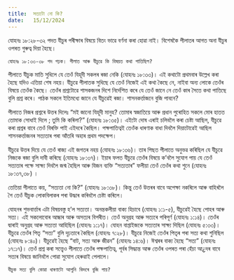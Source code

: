 ```yaml
---
title:  সত্যটো নো কি?
date:   15/12/2024
---
```


যোহনঃ ১৮:২৮-৩২ পদত যীচুৰ পৰীক্ষাৰ বিষয়ে বিতং ভাৱে বৰ্ণনা কৰা হোৱা নাই। বিশেষকৈ পীলাতৰ আগত অনা যীচুৰ ওপৰত গুৰুত্ব দিয়া হৈছে।

`যোহনঃ ১৮:৩৩-৩৮ পদ পঢ়ক। পীলাত আৰু যীচুৱে কি বিষয়ত কথা পাতিছিল?`

পীলাতে যীচুক মাতি সুধিলে যে তেওঁ যিহূদী সকলৰ ৰজা নেকি (যোহনঃ ১৮:৩৩)। এই কথাটো প্ৰথমবাৰ উল্লেখ কৰা হৈছে যদিও এতিয়া শেষ নহয়। যীচুৱে পীলাতক সুধিছে যে তেওঁ নিজেই এই কথা কৈছে নে, নাইবা অন্য লোকে তেওঁৰ বিষয়ে তেওঁক কৈছে। তেওঁৰ প্ৰশ্নটোৱে শাসকজনৰ দিশে নিৰ্দেশিত কৰে যে তেওঁ জানে নে তেওঁ কাৰ সৈতে কথা পাতিছে বুলি প্ৰশ্ন কৰে। পাঠক সকলে ইতিমধ্যে জানে যে যীচুৱেই ৰজা। শাসনকৰ্ত্তাজনে বুজি পাবনে?

পীলাতে নিজৰ প্ৰশ্নৰে উত্তৰ দিলেঃ “মই জানো যিহূদী মানুহ? তোমাৰ স্বজাতিয়ে আৰু প্ৰধান পুৰোহিত সকলে মোৰ হাতত তোমাক সোধাই দিলে ; তুমি কি কৰিলা?” (যোহনঃ ১৮:৩৫)। এইটো দোষ এৰাই চলিবলৈ কৰা চেষ্টা আছিল, যীচুৱে কৰা প্ৰশ্নৰ বাবে তেওঁ বিৰক্তি পাই এইদৰে কৈছিল। পক্ষপাতিত্বই তেওঁক ধাৰণাক বাধা দিবলৈ দিয়াটোৱেই আছিল শাসনকৰ্ত্তাজনৰ সত্যতাৰ পৰা আঁতৰি অহাৰ প্ৰথম পদক্ষেপ।

যীচুৱে উত্তৰ দিয়ে যে তেওঁ ৰাজ্য এই জগতৰ নহয় (যোহনঃ ১৮:৩৬)। তাৰ পিছত পীলাতে অনুভৱ কৰিছিল যে যীচুৱে নিজকে ৰজা বুলি দাবী কৰিছে (যোহনঃ ১৮:৩৭)। ইয়াৰ ফলত যীচুৱে তেওঁৰ বিষয়ে ক’বলৈ সুযোগ পায় যে তেওঁ সত্যতাৰ পক্ষে সাক্ষ্য দিবলৈ জন্ম হৈছিল আৰু যিজন ব্যক্তি “সত্যতাৰ” ফলীয়া তেওঁ তেওঁৰ কথা শুনে (যোহনঃ ১৮:৩৭,৩৮) ।

তেতিয়া পীলাতে কয়, “সত্যতা নো কি?” (যোহনঃ ১৮:৩৮)। কিন্তু তেওঁ উত্তৰৰ বাবে অপেক্ষা নকৰিলে আৰু বাহিৰলৈ গৈ তেওঁ যীচুক লোকবিলাকৰ পৰা উদ্ধাৰ কৰিবলৈ চেষ্টা কৰিলে।

যোহনৰ শুভবাৰ্ত্তাৰ এটা বিষয়বস্তু হ’ল সত্যতা। অনন্তকলীয়া বাক্য হিচাবে (যোহনঃ ১:১-৫), যীচুৱেই হৈছে পোহৰ আৰু সত্য। এই সকলোবোৰ আন্ধাৰ আৰু অসত্যৰ বিপৰীত। তেওঁ অনুগ্ৰহ আৰু সত্যৰে পৰিপূৰ্ণ (যোহনঃ ১:১৪)। তেওঁৰ দ্বাৰাই অনুগ্ৰহ আৰু সত্যতা আহিছিল (যোহনঃ ১:১৭)। যোহন বাপ্তাইজকে সত্যতাৰ সাক্ষ্য দিছিল (যোহনঃ ৫:৩৩)। যীচুৱে তেওঁৰ পিতৃ “সত্য” বুলি দৃঢ়তাৰে কৈছিল (যোহনঃ ৭:২৮)। যীচুৱে নিজেই তেওঁৰ পিতৃৰ পৰা সত্য কথা শুনিছিল (যোহনঃ ৮:৪০)। যীচুৱেই হৈছে “বাট, সত্য আৰু জীৱন” (যোহনঃ ১৪:৬)। ঈশ্বৰৰ বাক্য হৈছে “সত্য” (যোহনঃ ১৭:১৭)। তেওঁ প্ৰশ্ন কৰা সত্ত্বেও পীলাতে তেওঁৰ পক্ষপাতিত্ব, পূৰ্বৰ সিদ্ধান্ত আৰু তেওঁৰ ওপৰত পৰা হেঁচা আ¿দৰ বাবে সত্যৰ বিষয়ে জানিবলৈ পোৱা সুযোগ হেৰুৱাই পেলালে।

`যীচুক সত্য বুলি কোৱা ধাৰণাটো আপুনি কিদৰে বুজি পায়?`